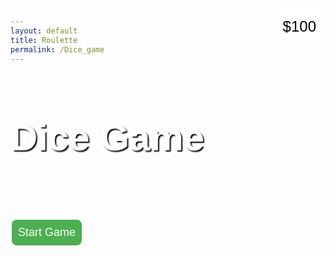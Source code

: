 ```yaml
---
layout: default
title: Roulette
permalink: /Dice_game
---
```


<html lang="en">
<head>
    <meta charset="UTF-8">
    <meta name="viewport" content="width=device-width, initial-scale=1.0">
    <title>Dice Game</title>
    <style>
        body {
            background-image: url('https://encrypted-tbn0.gstatic.com/images?q=tbn:ANd9GcTBRYqhGagTiAsOCi1B5Wjs1sjMUr6prtPTkI0h2RP4S19l2Kyh7JrzCYKOcqAxD6WnEpg&usqp=CAU');
            background-size: cover;
            font-family: Arial, sans-serif;
            padding: 20px;
            position: relative;
        }
        h1 {
            font-size: 60px;
            color: white;
            text-shadow: 2px 2px 2px black;
        }
        p {
            font-size: 24px;
            color: white;
        }
        .button {
            background-color: #4CAF50;
            border: none;
            color: white;
            padding: 10px;
            text-align: center;
            text-decoration: none;
            display: inline-block;
            font-size: 18px;
            margin: 4px 2px;
            cursor: pointer;
            border-radius: 8px;
            transition-duration: 0.4s;
        }
        .button:hover {
            background-color: #45a049;
        }
        #balance {
            position: absolute;
            top: 20px;
            right: 20px;
            background-color: white;
            color: black;
            padding: 15px;
            border-radius: 12px;
            font-size: 24px;
        }
    </style>
</head>
<body>
    <h1>Dice Game</h1>
    <p>Roll the dice and see if you win!</p>
    <div id="balance">$100</div>
    <button class="button" onclick="startGame()">Start Game</button>
    <script>
        var balance = 100;
        function startGame() {
            var betAmount = parseInt(prompt("Enter your bet amount (current balance: $" + balance + "):"));
            if (isNaN(betAmount) || betAmount <= 0 || betAmount > balance) {
                alert("Invalid bet amount. Please enter a valid amount.");
                return;
            }
            var diceNumber = parseInt(prompt("Enter the dice number you want to bet on (1-6):"));
            if (isNaN(diceNumber) || diceNumber < 1 || diceNumber > 6) {
                alert("Invalid dice number. Please enter a number between 1 and 6.");
                return;
            }
            var diceResult = Math.floor(Math.random() * 6) + 1;
            var resultMessage = "You rolled a " + diceResult + ". ";
            if (diceResult === diceNumber) {
                resultMessage += "Congratulations! You win $" + (betAmount * 2) + "!";
                balance += betAmount;
            } else {
                resultMessage += "Sorry, you lose $" + betAmount + ".";
                balance -= betAmount;
            }
            document.getElementById('balance').innerText = "$" + balance;
            alert(resultMessage);
        }
    </script>
</body>
</html>
